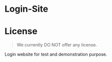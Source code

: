 # Login-Site

# License
> We currently DO NOT offer any license.

Login website for test and demonstration purpose.
